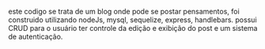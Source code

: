 este codigo se trata de um blog onde pode se postar pensamentos, 
foi construido utilizando nodeJs, mysql, sequelize, express, handlebars.
possui CRUD para o usuário ter controle da edição e exibição do post e um sistema de autenticação.
